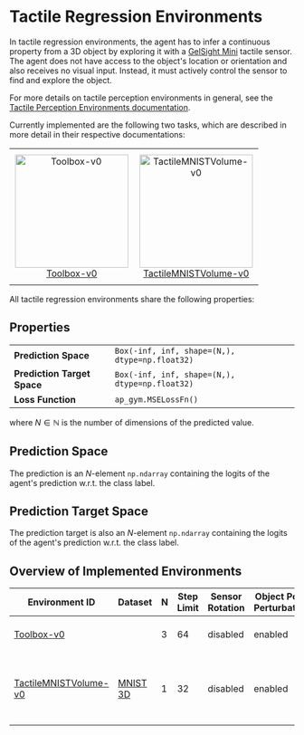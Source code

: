 # Tactile Regression Environments

In tactile regression environments, the agent has to infer a continuous property from a 3D object by exploring it with a [GelSight Mini](https://www.gelsight.com/gelsightmini/) tactile sensor.
The agent does not have access to the object's location or orientation and also receives no visual input.
Instead, it must actively control the sensor to find and explore the object.

For more details on tactile perception environments in general, see the [Tactile Perception Environments documentation](TactilePerceptionEnv.md).

Currently implemented are the following two tasks, which are described in more detail in their respective documentations:

<div align="center">
    <table style="border-collapse: collapse; border: none;">
        <tr style="border: none;">
            <td align="center" style="border: none; padding: 10px;">
                <img src="img/env/Toolbox-v0.gif" alt="Toolbox-v0" width="200px"/><br/>
                <a href="Toolbox.md">
                    Toolbox-v0
                </a>
            </td>
            <td align="center" style="border: none; padding: 10px;">
                <img src="img/env/TactileMNISTVolume-v0.gif" alt="TactileMNISTVolume-v0" width="200px"/><br/>
                <a href="TactileMNISTVolume.md">
                    TactileMNISTVolume-v0
                </a>
            </td>
        </tr>
    </table>
</div>

All tactile regression environments share the following properties:

## Properties

<table>
    <tr>
        <td><strong>Prediction Space</strong></td>
        <td><code>Box(-inf, inf, shape=(N,), dtype=np.float32)</code></td>
    </tr>
    <tr>
        <td><strong>Prediction Target Space</strong></td>
        <td><code>Box(-inf, inf, shape=(N,), dtype=np.float32)</code></td>
    </tr>
    <tr>
        <td><strong>Loss Function</strong></td>
        <td>
            <code>ap_gym.MSELossFn()</code>
        </td>
    </tr>
</table>


where $N \in \mathbb{N}$ is the number of dimensions of the predicted value.

## Prediction Space

The prediction is an $N$-element `np.ndarray` containing the logits of the agent's prediction w.r.t. the class label.

## Prediction Target Space

The prediction target is also an $N$-element `np.ndarray` containing the logits of the agent's prediction w.r.t. the class label.

## Overview of Implemented Environments

| Environment ID                                 | Dataset                            | N | Step Limit | Sensor Rotation | Object Pose Perturbation | Description                                                 |
|------------------------------------------------|------------------------------------|---|------------|-----------------|--------------------------|-------------------------------------------------------------|
| [Toolbox-v0](Toolbox.md)                       |                                    | 3 | 64         | disabled        | enabled                  | Estimate the pose of a tool.                                |
| [TactileMNISTVolume-v0](TactileMNISTVolume.md) | [MNIST 3D](datasets.md#mnist-3d) | 1 | 32         | disabled        | enabled                  | Estimate the volume of objects from the _MNIST 3D_ dataset. |
